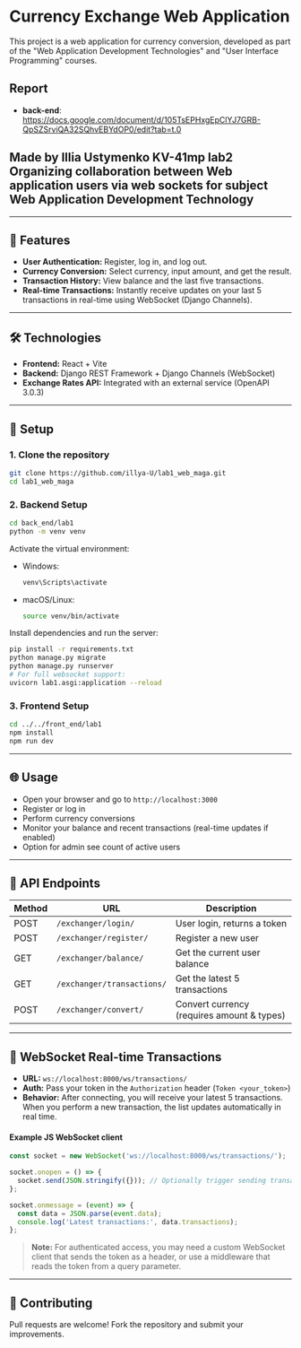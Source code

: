 # Currency Exchange Web Application

This project is a web application for currency conversion, developed as part of the "Web Application Development Technologies" and "User Interface Programming" courses.

## Report 
- **back-end**: https://docs.google.com/document/d/105TsEPHxgEpClYJ7GRB-QpSZSrviQA32SQhvEBYdOP0/edit?tab=t.0

## Made by Illia Ustymenko KV-41mp lab2 Organizing collaboration between Web application users via web sockets for subject Web Application Development Technology

---

## 🚀 Features

- **User Authentication:** Register, log in, and log out.
- **Currency Conversion:** Select currency, input amount, and get the result.
- **Transaction History:** View balance and the last five transactions.
- **Real-time Transactions:** Instantly receive updates on your last 5 transactions in real-time using WebSocket (Django Channels).

---

## 🛠️ Technologies

- **Frontend:** React + Vite
- **Backend:** Django REST Framework + Django Channels (WebSocket)
- **Exchange Rates API:** Integrated with an external service (OpenAPI 3.0.3)

---

## 🔧 Setup

### 1. Clone the repository

```bash
git clone https://github.com/illya-U/lab1_web_maga.git
cd lab1_web_maga
```

### 2. Backend Setup

```bash
cd back_end/lab1
python -m venv venv
```

Activate the virtual environment:

- Windows:
  ```bash
  venv\Scripts\activate
  ```
- macOS/Linux:
  ```bash
  source venv/bin/activate
  ```

Install dependencies and run the server:

```bash
pip install -r requirements.txt
python manage.py migrate
python manage.py runserver
# For full websocket support:
uvicorn lab1.asgi:application --reload
```

### 3. Frontend Setup

```bash
cd ../../front_end/lab1
npm install
npm run dev
```

---

## 🌐 Usage

- Open your browser and go to `http://localhost:3000`
- Register or log in
- Perform currency conversions
- Monitor your balance and recent transactions (real-time updates if enabled)
- Option for admin see count of active users

---

## 📡 API Endpoints

| Method | URL                          | Description                                |
|--------|------------------------------|--------------------------------------------|
| POST   | `/exchanger/login/`          | User login, returns a token                |
| POST   | `/exchanger/register/`       | Register a new user                        |
| GET    | `/exchanger/balance/`        | Get the current user balance               |
| GET    | `/exchanger/transactions/`   | Get the latest 5 transactions              |
| POST   | `/exchanger/convert/`        | Convert currency (requires amount & types) |

---

## 🔌 WebSocket Real-time Transactions

- **URL:** `ws://localhost:8000/ws/transactions/`
- **Auth:** Pass your token in the `Authorization` header (`Token <your_token>`)
- **Behavior:** After connecting, you will receive your latest 5 transactions. When you perform a new transaction, the list updates automatically in real time.

#### Example JS WebSocket client

```js
const socket = new WebSocket('ws://localhost:8000/ws/transactions/');

socket.onopen = () => {
  socket.send(JSON.stringify({})); // Optionally trigger sending transactions
};

socket.onmessage = (event) => {
  const data = JSON.parse(event.data);
  console.log('Latest transactions:', data.transactions);
};
```
> **Note:** For authenticated access, you may need a custom WebSocket client that sends the token as a header, or use a middleware that reads the token from a query parameter.

---

## 🤝 Contributing

Pull requests are welcome! Fork the repository and submit your improvements.